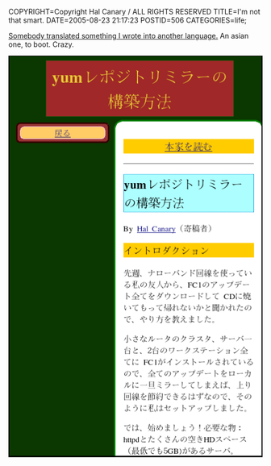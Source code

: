 COPYRIGHT=Copyright Hal Canary / ALL RIGHTS RESERVED
TITLE=I'm not that smart.
DATE=2005-08-23 21:17:23
POSTID=506
CATEGORIES=life;

[Somebody translated something I wrote into another language.](http://fedoranews.yanbaru.dyndns.org/contributors/localyumrepomirror/index.html) An asian one, to boot. Crazy.  
  
![[screengrab]](/images//2005-08-23-translated-hal.png)

